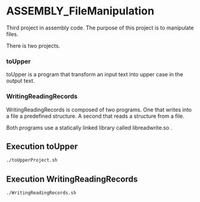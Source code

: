 # ASSEMBLY_FileManipulation

Third project in assembly code. The purpose of this project is to manipulate files.

There is two projects.

### toUpper

toUpper is a program that transform an input text into upper case in the output text. 

### WritingReadingRecords

WritingReadingRecords is composed of two programs. One that writes into a file a predefined structure. A second that reads a structure from a file.

Both programs use a statically linked library called libreadwrite.so .

## Execution toUpper
 

```bash
./toUpperProject.sh
```

## Execution WritingReadingRecords
 

```bash
./WritingReadingRecords.sh
```
